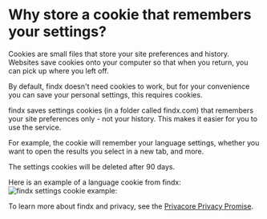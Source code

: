 # Why store a cookie that remembers your settings?

Cookies are small files that store your site preferences and history. Websites save cookies onto your computer so that when you return, you can pick up where you left off. 

By default, findx doesn't need cookies to work, but for your convenience you can save your personal settings, this requires cookies.  

findx saves settings cookies (in a folder called findx.com) that remembers your site preferences only - not your history. This makes it easier for you to use the service. 

For example, the cookie will remember your language settings, whether you want to open the results you select in a new tab, and more.

The settings cookies will be deleted after 90 days.

Here is an example of a language cookie from findx:  
![findx settings cookie example:](https://help.findx.com/_media/en/cookie_control_-_findx_language_cookie.png)

To learn more about findx and privacy, see the [Privacore Privacy Promise](https://www.privacore.com/privacy-promise/).
